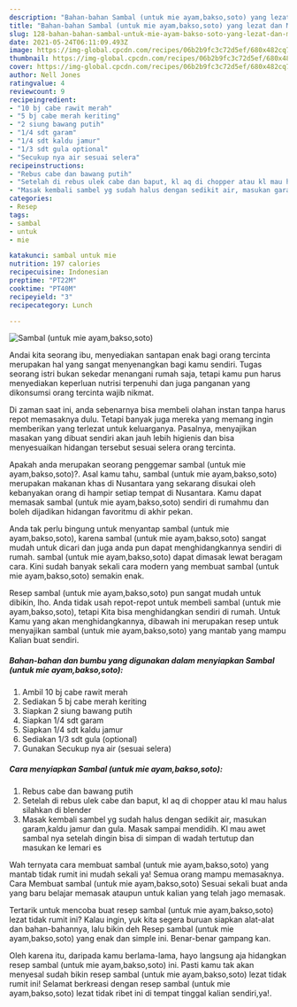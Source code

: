 ```yaml
---
description: "Bahan-bahan Sambal (untuk mie ayam,bakso,soto) yang lezat dan Mudah Dibuat"
title: "Bahan-bahan Sambal (untuk mie ayam,bakso,soto) yang lezat dan Mudah Dibuat"
slug: 128-bahan-bahan-sambal-untuk-mie-ayam-bakso-soto-yang-lezat-dan-mudah-dibuat
date: 2021-05-24T06:11:09.493Z
image: https://img-global.cpcdn.com/recipes/06b2b9fc3c72d5ef/680x482cq70/sambal-untuk-mie-ayambaksosoto-foto-resep-utama.jpg
thumbnail: https://img-global.cpcdn.com/recipes/06b2b9fc3c72d5ef/680x482cq70/sambal-untuk-mie-ayambaksosoto-foto-resep-utama.jpg
cover: https://img-global.cpcdn.com/recipes/06b2b9fc3c72d5ef/680x482cq70/sambal-untuk-mie-ayambaksosoto-foto-resep-utama.jpg
author: Nell Jones
ratingvalue: 4
reviewcount: 9
recipeingredient:
- "10 bj cabe rawit merah"
- "5 bj cabe merah keriting"
- "2 siung bawang putih"
- "1/4 sdt garam"
- "1/4 sdt kaldu jamur"
- "1/3 sdt gula optional"
- "Secukup nya air sesuai selera"
recipeinstructions:
- "Rebus cabe dan bawang putih"
- "Setelah di rebus ulek cabe dan baput, kl aq di chopper atau kl mau halus silahkan di blender"
- "Masak kembali sambel yg sudah halus dengan sedikit air, masukan garam,kaldu jamur dan gula. Masak sampai mendidih. Kl mau awet sambal nya setelah dingin bisa di simpan di wadah tertutup dan masukan ke lemari es"
categories:
- Resep
tags:
- sambal
- untuk
- mie

katakunci: sambal untuk mie 
nutrition: 197 calories
recipecuisine: Indonesian
preptime: "PT22M"
cooktime: "PT40M"
recipeyield: "3"
recipecategory: Lunch

---
```



![Sambal (untuk mie ayam,bakso,soto)](https://img-global.cpcdn.com/recipes/06b2b9fc3c72d5ef/680x482cq70/sambal-untuk-mie-ayambaksosoto-foto-resep-utama.jpg)

Andai kita seorang ibu, menyediakan santapan enak bagi orang tercinta merupakan hal yang sangat menyenangkan bagi kamu sendiri. Tugas seorang istri bukan sekedar menangani rumah saja, tetapi kamu pun harus menyediakan keperluan nutrisi terpenuhi dan juga panganan yang dikonsumsi orang tercinta wajib nikmat.

Di zaman  saat ini, anda sebenarnya bisa membeli olahan instan tanpa harus repot memasaknya dulu. Tetapi banyak juga mereka yang memang ingin memberikan yang terlezat untuk keluarganya. Pasalnya, menyajikan masakan yang dibuat sendiri akan jauh lebih higienis dan bisa menyesuaikan hidangan tersebut sesuai selera orang tercinta. 



Apakah anda merupakan seorang penggemar sambal (untuk mie ayam,bakso,soto)?. Asal kamu tahu, sambal (untuk mie ayam,bakso,soto) merupakan makanan khas di Nusantara yang sekarang disukai oleh kebanyakan orang di hampir setiap tempat di Nusantara. Kamu dapat memasak sambal (untuk mie ayam,bakso,soto) sendiri di rumahmu dan boleh dijadikan hidangan favoritmu di akhir pekan.

Anda tak perlu bingung untuk menyantap sambal (untuk mie ayam,bakso,soto), karena sambal (untuk mie ayam,bakso,soto) sangat mudah untuk dicari dan juga anda pun dapat menghidangkannya sendiri di rumah. sambal (untuk mie ayam,bakso,soto) dapat dimasak lewat beragam cara. Kini sudah banyak sekali cara modern yang membuat sambal (untuk mie ayam,bakso,soto) semakin enak.

Resep sambal (untuk mie ayam,bakso,soto) pun sangat mudah untuk dibikin, lho. Anda tidak usah repot-repot untuk membeli sambal (untuk mie ayam,bakso,soto), tetapi Kita bisa menghidangkan sendiri di rumah. Untuk Kamu yang akan menghidangkannya, dibawah ini merupakan resep untuk menyajikan sambal (untuk mie ayam,bakso,soto) yang mantab yang mampu Kalian buat sendiri.

<!--inarticleads1-->

##### Bahan-bahan dan bumbu yang digunakan dalam menyiapkan Sambal (untuk mie ayam,bakso,soto):

1. Ambil 10 bj cabe rawit merah
1. Sediakan 5 bj cabe merah keriting
1. Siapkan 2 siung bawang putih
1. Siapkan 1/4 sdt garam
1. Siapkan 1/4 sdt kaldu jamur
1. Sediakan 1/3 sdt gula (optional)
1. Gunakan Secukup nya air (sesuai selera)




<!--inarticleads2-->

##### Cara menyiapkan Sambal (untuk mie ayam,bakso,soto):

1. Rebus cabe dan bawang putih
1. Setelah di rebus ulek cabe dan baput, kl aq di chopper atau kl mau halus silahkan di blender
1. Masak kembali sambel yg sudah halus dengan sedikit air, masukan garam,kaldu jamur dan gula. Masak sampai mendidih. Kl mau awet sambal nya setelah dingin bisa di simpan di wadah tertutup dan masukan ke lemari es




Wah ternyata cara membuat sambal (untuk mie ayam,bakso,soto) yang mantab tidak rumit ini mudah sekali ya! Semua orang mampu memasaknya. Cara Membuat sambal (untuk mie ayam,bakso,soto) Sesuai sekali buat anda yang baru belajar memasak ataupun untuk kalian yang telah jago memasak.

Tertarik untuk mencoba buat resep sambal (untuk mie ayam,bakso,soto) lezat tidak rumit ini? Kalau ingin, yuk kita segera buruan siapkan alat-alat dan bahan-bahannya, lalu bikin deh Resep sambal (untuk mie ayam,bakso,soto) yang enak dan simple ini. Benar-benar gampang kan. 

Oleh karena itu, daripada kamu berlama-lama, hayo langsung aja hidangkan resep sambal (untuk mie ayam,bakso,soto) ini. Pasti kamu tak akan menyesal sudah bikin resep sambal (untuk mie ayam,bakso,soto) lezat tidak rumit ini! Selamat berkreasi dengan resep sambal (untuk mie ayam,bakso,soto) lezat tidak ribet ini di tempat tinggal kalian sendiri,ya!.

